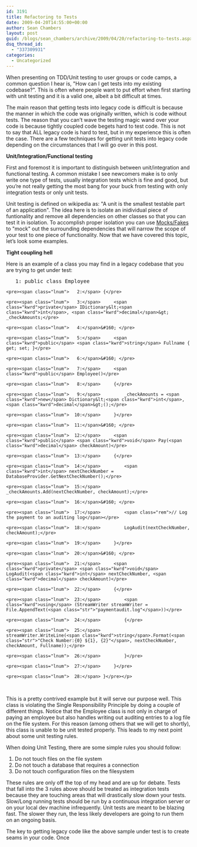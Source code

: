 ```yaml
---
id: 3191
title: Refactoring to Tests
date: 2009-04-20T14:55:00+00:00
author: Sean Chambers
layout: post
guid: /blogs/sean_chambers/archive/2009/04/20/refactoring-to-tests.aspx
dsq_thread_id:
  - "337309931"
categories:
  - Uncategorized
---
```

When presenting on TDD/Unit testing to user groups or code camps, a common question I hear is, "How can I get tests into my existing codebase?". This is often where people want to put effort when first starting with unit testing and it is a valid one, albeit a bit difficult at times.

The main reason that getting tests into legacy code is difficult is because the manner in which the code was originally written, which is code without tests. The reason that you can&#8217;t wave the testing magic wand over your code is because tightly coupled code begets hard to test code. This is not to say that ALL legacy code is hard to test, but in my experience this is often the case. There are a few techniques for getting unit tests into legacy code depending on the circumstances that I will go over in this post.

**Unit/Integration/Functional testing**

First and foremost it is important to distinguish between unit/integration and functional testing. A common mistake I see newcomers make is to only write one type of tests, usually integration tests which is fine and good, but you&#8217;re not really getting the most bang for your buck from testing with only integration tests or only unit tests.

Unit testing is defined on wikipedia as: "A unit is the smallest testable part of an application". The idea here is to isolate an inidividual piece of funtionality and remove all dependencies on other classes so that you can test it in isolation. To accomplish proper isolation you can use <a href="http://en.wikipedia.org/wiki/Mock_object" target="_blank">Mocks/Fakes</a> to "mock" out the surrounding dependencies that will narrow the scope of your test to one piece of functionality. Now that we have covered this topic, let&#8217;s look some examples.

**Tight coupling hell**

Here is an example of a class you may find in a legacy codebase that you are trying to get under test:

<div class="csharpcode-wrapper">
  <div class="csharpcode">
    <pre><span class="lnum">   1:</span> <span class="kwrd">public</span> <span class="kwrd">class</span> Employee</pre>
    
    <pre><span class="lnum">   2:</span> {</pre>
    
    <pre><span class="lnum">   3:</span>     <span class="kwrd">private</span> IDictionary&lt;<span class="kwrd">int</span>, <span class="kwrd">decimal</span>&gt; _checkAmounts;</pre>
    
    <pre><span class="lnum">   4:</span>&#160; </pre>
    
    <pre><span class="lnum">   5:</span>     <span class="kwrd">public</span> <span class="kwrd">string</span> Fullname { get; set; }</pre>
    
    <pre><span class="lnum">   6:</span>&#160; </pre>
    
    <pre><span class="lnum">   7:</span>     <span class="kwrd">public</span> Employee()</pre>
    
    <pre><span class="lnum">   8:</span>     {</pre>
    
    <pre><span class="lnum">   9:</span>         _checkAmounts = <span class="kwrd">new</span> Dictionary&lt;<span class="kwrd">int</span>, <span class="kwrd">decimal</span>&gt;();</pre>
    
    <pre><span class="lnum">  10:</span>     }</pre>
    
    <pre><span class="lnum">  11:</span>&#160; </pre>
    
    <pre><span class="lnum">  12:</span>     <span class="kwrd">public</span> <span class="kwrd">void</span> Pay(<span class="kwrd">decimal</span> checkAmount)</pre>
    
    <pre><span class="lnum">  13:</span>     {</pre>
    
    <pre><span class="lnum">  14:</span>         <span class="kwrd">int</span> nextCheckNumber = DatabaseProvider.GetNextCheckNumber();</pre>
    
    <pre><span class="lnum">  15:</span>         _checkAmounts.Add(nextCheckNumber, checkAmount);</pre>
    
    <pre><span class="lnum">  16:</span>&#160; </pre>
    
    <pre><span class="lnum">  17:</span>         <span class="rem">// Log the payment to an auditing log</span></pre>
    
    <pre><span class="lnum">  18:</span>         LogAudit(nextCheckNumber, checkAmount);</pre>
    
    <pre><span class="lnum">  19:</span>     }</pre>
    
    <pre><span class="lnum">  20:</span>&#160; </pre>
    
    <pre><span class="lnum">  21:</span>     <span class="kwrd">private</span> <span class="kwrd">void</span> LogAudit(<span class="kwrd">int</span> nextCheckNumber, <span class="kwrd">decimal</span> checkAmount)</pre>
    
    <pre><span class="lnum">  22:</span>     {</pre>
    
    <pre><span class="lnum">  23:</span>         <span class="kwrd">using</span> (StreamWriter streamWriter = File.AppendText(<span class="str">"paymentaudit.log"</span>))</pre>
    
    <pre><span class="lnum">  24:</span>         {</pre>
    
    <pre><span class="lnum">  25:</span>             streamWriter.WriteLine(<span class="kwrd">string</span>.Format(<span class="str">"Check Number:{0} ${1}, {2}"</span>, nextCheckNumber, checkAmount, Fullname));</pre>
    
    <pre><span class="lnum">  26:</span>         }</pre>
    
    <pre><span class="lnum">  27:</span>     }</pre>
    
    <pre><span class="lnum">  28:</span> }</pre></p>
  </div>
</div>

&#160;

This is a pretty contrived example but it will serve our purpose well. This class is violating the Single Responsibility Principle by doing a couple of different things. Notice that the Employee class is not only in charge of paying an employee but also handles writing out auditing entries to a log file on the file system. For this reason (among others that we will get to shortly), this class is unable to be unit tested properly. This leads to my next point about some unit testing rules.

When doing Unit Testing, there are some simple rules you should follow:

  1. Do not touch files on the file system
  2. Do not touch a database that requires a connection
  3. Do not touch configuration files on the filesystem

These rules are only off the top of my head and are up for debate. Tests that fall into the 3 rules above should be treated as integration tests because they are touching areas that will drastically slow down your tests. Slow/Long running tests should be run by a continuous integration server or on your local dev machine infrequently. Unit tests are meant to be blazing fast. The slower they run, the less likely developers are going to run them on an ongoing basis.

The key to getting legacy code like the above sample under test is to create seams in your code. Once